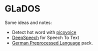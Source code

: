 # GLaDOS 

Some ideas and notes:

- Detect hot word with [picovoice](https://pypi.org/project/picovoice/)
- [DeepSpeech](https://deepspeech.readthedocs.io/en/r0.9/index.html) for Speech To Text 
- [German Preprocessed Language](https://github.com/AASHISHAG/deepspeech-german) pack. 
